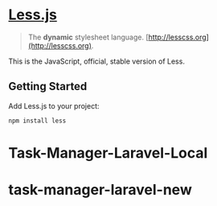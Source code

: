 # [Less.js](http://lesscss.org)

> The **dynamic** stylesheet language. [http://lesscss.org](http://lesscss.org).

This is the JavaScript, official, stable version of Less.


## Getting Started

Add Less.js to your project:
```sh
npm install less
```
# Task-Manager-Laravel-Local
# task-manager-laravel-new
